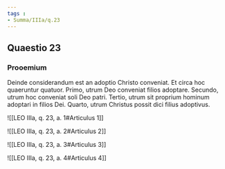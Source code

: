 ```yaml
---
tags : 
- Summa/IIIa/q.23
---
```


## Quaestio 23

### Prooemium

Deinde considerandum est an adoptio Christo conveniat. Et circa hoc quaeruntur quatuor. Primo, utrum Deo conveniat filios adoptare. Secundo, utrum hoc conveniat soli Deo patri. Tertio, utrum sit proprium hominum adoptari in filios Dei. Quarto, utrum Christus possit dici filius adoptivus.

![[LEO IIIa, q. 23, a. 1#Articulus 1]]

![[LEO IIIa, q. 23, a. 2#Articulus 2]]

![[LEO IIIa, q. 23, a. 3#Articulus 3]]

![[LEO IIIa, q. 23, a. 4#Articulus 4]]

